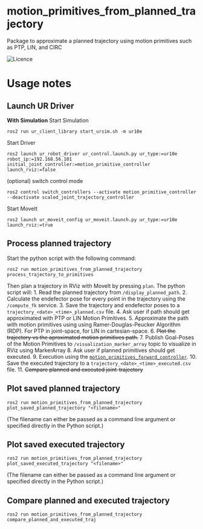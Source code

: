 motion_primitives_from_planned_trajectory
==========================================

Package to approximate a planned trajectory using motion primitives such as PTP, LIN, and CIRC

![Licence](https://img.shields.io/badge/License-Apache-2.0-blue.svg)

# Usage notes
## Launch UR Driver
**With Simulation**
Start Simulation
```
ros2 run ur_client_library start_ursim.sh -m ur10e
```
Start Driver
```
ros2 launch ur_robot_driver ur_control.launch.py ur_type:=ur10e robot_ip:=192.168.56.101 initial_joint_controller:=motion_primitive_controller launch_rviz:=false
```
(optional) switch control mode
```
ros2 control switch_controllers --activate motion_primitive_controller --deactivate scaled_joint_trajectory_controller
```
Start MoveIt
```
ros2 launch ur_moveit_config ur_moveit.launch.py ur_type:=ur10e launch_rviz:=true
```

## Process planned trajectory
Start the python script with the following command:
```
ros2 run motion_primitives_from_planned_trajectory process_trajectory_to_primitives
```
Then plan a trajectory in RViz with MoveIt by pressing `plan`. The python script will:
    1. Read the planned trajectory from `/display_planned_path`.
    2. Calculate the endefector pose for every point in the trajectory using the `/compute_fk` service.
    3. Save the trajectory and endefector poses to a `trajectory_<date>_<time>_planned.csv` file.
    4. Ask user if path should get approximated with PTP or LIN Motion Primitives.
    5. Approximate the path with motion primitives using using Ramer-Douglas-Peucker Algorithm (RDP). For PTP in joint-space, for LIN in cartesian-space.
    6. ~~Plot the trajectory vs the aproximated motion primitives path.~~
    7. Publish Goal-Poses of the Motion Primitives to `/visualization_marker_array` topic to visualize in RViz using MarkerArray
    8. Ask user if planned primitives should get executed.
    9. Execution using the [`motion_primitives_forward_controller`](https://github.com/b-robotized-forks/ros2_controllers/tree/motion_primitive_forward_controller/motion_primitives_forward_controller).
    10. Save the executed trajectory to a `trajectory_<date>_<time>_executed.csv` file.
    11. ~~Compare planned and executed joint-trajectory~~


## Plot saved planned trajectory
```
ros2 run motion_primitives_from_planned_trajectory plot_saved_planned_trajectory "<filename>"
```
(The filename can either be passed as a command line argument or specified directly in the Python script.)

## Plot saved executed trajectory
```
ros2 run motion_primitives_from_planned_trajectory plot_saved_executed_trajectory "<filename>"
```
(The filename can either be passed as a command line argument or specified directly in the Python script.)

## Compare planned and executed trajectory
```
ros2 run motion_primitives_from_planned_trajectory compare_planned_and_executed_traj
```
